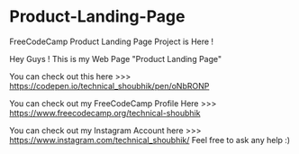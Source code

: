 # Product-Landing-Page

FreeCodeCamp Product Landing Page Project is Here !

Hey Guys ! This is my Web Page "Product Landing Page"

You can check out this here >>> https://codepen.io/technical_shoubhik/pen/oNbRONP

You can check out my FreeCodeCamp Profile Here >>> https://www.freecodecamp.org/technical-shoubhik

You can check out my Instagram Account here >>> https://www.instagram.com/technical_shoubhik/ Feel free to ask any help :)
